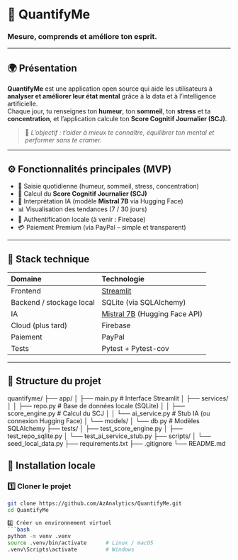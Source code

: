 # 🧠 QuantifyMe  
### Mesure, comprends et améliore ton esprit.

---

## 🌍 Présentation

**QuantifyMe** est une application open source qui aide les utilisateurs à **analyser et améliorer leur état mental** grâce à la data et à l’intelligence artificielle.  
Chaque jour, tu renseignes ton **humeur**, ton **sommeil**, ton **stress** et ta **concentration**, et l’application calcule ton **Score Cognitif Journalier (SCJ)**.

> 🎯 *L’objectif : t’aider à mieux te connaître, équilibrer ton mental et performer sans te cramer.*

---

## ⚙️ Fonctionnalités principales (MVP)

- 🧩 Saisie quotidienne (humeur, sommeil, stress, concentration)  
- 🧮 Calcul du **Score Cognitif Journalier (SCJ)**  
- 🧠 Interprétation IA (modèle **Mistral 7B** via Hugging Face)  
- 📊 Visualisation des tendances (7 / 30 jours)  
- 🔐 Authentification locale (à venir : Firebase)  
- 💳 Paiement Premium (via PayPal – simple et transparent)  

---

## 🧩 Stack technique

| Domaine | Technologie |
|:--|:--|
| Frontend | [Streamlit](https://streamlit.io) |
| Backend / stockage local | SQLite (via SQLAlchemy) |
| IA | [Mistral 7B](https://huggingface.co/mistralai) (Hugging Face API) |
| Cloud (plus tard) | Firebase |
| Paiement | PayPal |
| Tests | Pytest + Pytest-cov |

---

## 🧱 Structure du projet
quantifyme/
├── app/
│ ├── main.py # Interface Streamlit
│ ├── services/
│ │ ├── repo.py # Base de données locale (SQLite)
│ │ ├── score_engine.py # Calcul du SCJ
│ │ └── ai_service.py # Stub IA (ou connexion Hugging Face)
│ └── models/
│ └── db.py # Modèles SQLAlchemy
├── tests/
│ ├── test_score_engine.py
│ ├── test_repo_sqlite.py
│ └── test_ai_service_stub.py
├── scripts/
│ └── seed_local_data.py
├── requirements.txt
├── .gitignore
└── README.md

## 🧰 Installation locale

### 1️⃣ Cloner le projet
```bash
git clone https://github.com/AzAnalytics/QuantifyMe.git
cd QuantifyMe

2️⃣ Créer un environnement virtuel
```bash
python -m venv .venv
source .venv/bin/activate      # Linux / macOS
.venv\Scripts\activate         # Windows
